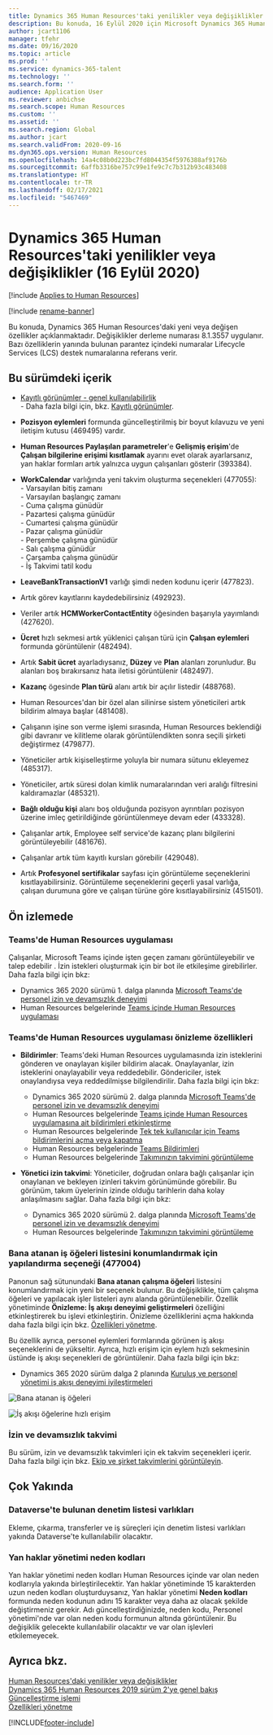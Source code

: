 ```yaml
---
title: Dynamics 365 Human Resources'taki yenilikler veya değişiklikler (16 Eylül 2020)
description: Bu konuda, 16 Eylül 2020 için Microsoft Dynamics 365 Human Resources'taki yeni veya değişen özellikler açıklanmaktadır.
author: jcart1106
manager: tfehr
ms.date: 09/16/2020
ms.topic: article
ms.prod: ''
ms.service: dynamics-365-talent
ms.technology: ''
ms.search.form: ''
audience: Application User
ms.reviewer: anbichse
ms.search.scope: Human Resources
ms.custom: ''
ms.assetid: ''
ms.search.region: Global
ms.author: jcart
ms.search.validFrom: 2020-09-16
ms.dyn365.ops.version: Human Resources
ms.openlocfilehash: 14a4c08b0d223bc7fd8044354f5976388af9176b
ms.sourcegitcommit: 6affb3316be757c99e1fe9c7c7b312b93c483408
ms.translationtype: HT
ms.contentlocale: tr-TR
ms.lasthandoff: 02/17/2021
ms.locfileid: "5467469"
---
```

# <a name="whats-new-or-changed-in-dynamics-365-human-resources-september-16-2020"></a>Dynamics 365 Human Resources'taki yenilikler veya değişiklikler (16 Eylül 2020)

[!include [Applies to Human Resources](../includes/applies-to-hr.md)]

[!include [rename-banner](~/includes/cc-data-platform-banner.md)]

Bu konuda, Dynamics 365 Human Resources'daki yeni veya değişen özellikler açıklanmaktadır. Değişiklikler derleme numarası 8.1.3557 uygulanır. Bazı özelliklerin yanında bulunan parantez içindeki numaralar Lifecycle Services (LCS) destek numaralarına referans verir.

## <a name="included-in-this-release"></a>Bu sürümdeki içerik

-  [Kayıtlı görünümler - genel kullanılabilirlik](https://docs.microsoft.com/dynamics365-release-plan/2020wave2/finance-operations/finance-operations-crossapp-capabilities/saved-views--general-availability)<br>- Daha fazla bilgi için, bkz. [Kayıtlı görünümler](https://docs.microsoft.com/dynamics365/fin-ops-core/fin-ops/get-started/saved-views). 

- **Pozisyon eylemleri** formunda güncelleştirilmiş bir boyut kılavuzu ve yeni iletişim kutusu (469495) vardır.

- **Human Resources Paylaşılan parametreler**'e **Gelişmiş erişim**'de **Çalışan bilgilerine erişimi kısıtlamak** ayarını evet olarak ayarlarsanız, yan haklar formları artık yalnızca uygun çalışanları gösterir (393384).

- **WorkCalendar** varlığında yeni takvim oluşturma seçenekleri (477055):<br>- Varsayılan bitiş zamanı<br>- Varsayılan başlangıç zamanı<br>- Cuma çalışma günüdür<br>- Pazartesi çalışma günüdür<br>- Cumartesi çalışma günüdür<br>- Pazar çalışma günüdür<br>- Perşembe çalışma günüdür<br>- Salı çalışma günüdür<br>- Çarşamba çalışma günüdür<br>- İş Takvimi tatil kodu

- **LeaveBankTransactionV1** varlığı şimdi neden kodunu içerir (477823).

- Artık görev kayıtlarını kaydedebilirsiniz (492923).

- Veriler artık **HCMWorkerContactEntity** öğesinden başarıyla yayımlandı (427620).

- **Ücret** hızlı sekmesi artık yüklenici çalışan türü için **Çalışan eylemleri** formunda görüntülenir (482494).

- Artık **Sabit ücret** ayarladıysanız, **Düzey** ve **Plan** alanları zorunludur. Bu alanları boş bırakırsanız hata iletisi görüntülenir (482497).

- **Kazanç** ögesinde **Plan türü** alanı artık bir açılır listedir (488768).

- Human Resources'dan bir özel alan silinirse sistem yöneticileri artık bildirim almaya başlar (481408).

- Çalışanın işine son verme işlemi sırasında, Human Resources beklendiği gibi davranır ve kilitleme olarak görüntülendikten sonra seçili şirketi değiştirmez (479877). 

- Yöneticiler artık kişiselleştirme yoluyla bir numara sütunu ekleyemez (485317).

- Yöneticiler, artık süresi dolan kimlik numaralarından veri aralığı filtresini kaldıramazlar (485321).

- **Bağlı olduğu kişi** alanı boş olduğunda pozisyon ayrıntıları pozisyon üzerine imleç getirildiğinde görüntülenmeye devam eder (433328).

- Çalışanlar artık, Employee self service'de kazanç planı bilgilerini görüntüleyebilir (481676).

- Çalışanlar artık tüm kayıtlı kursları görebilir (429048).

- Artık **Profesyonel sertifikalar** sayfası için görüntüleme seçeneklerini kısıtlayabilirsiniz. Görüntüleme seçeneklerini geçerli yasal varlığa, çalışan durumuna göre ve çalışan türüne göre kısıtlayabilirsiniz (451501). 


## <a name="in-preview"></a>Ön izlemede

### <a name="human-resources-app-in-teams"></a>Teams'de Human Resources uygulaması

Çalışanlar, Microsoft Teams içinde işten geçen zamanı görüntüleyebilir ve talep edebilir . İzin istekleri oluşturmak için bir bot ile etkileşime girebilirler. Daha fazla bilgi için bkz:

- Dynamics 365 2020 sürümü 1. dalga planında [Microsoft Teams'de personel izin ve devamsızlık deneyimi](https://docs.microsoft.com/dynamics365-release-plan/2020wave1/dynamics365-human-resources/employee-leave-absence-experience-teams)
- Human Resources belgelerinde [Teams içinde Human Resources uygulaması](https://go.microsoft.com/fwlink/?linkid=2127841)

### <a name="human-resources-app-in-teams-preview-features"></a>Teams'de Human Resources uygulaması önizleme özellikleri
 
-  **Bildirimler**: Teams'deki Human Resources uygulamasında izin isteklerini gönderen ve onaylayan kişiler bildirim alacak. Onaylayanlar, izin isteklerini onaylayabilir veya reddedebilir. Göndericiler, istek onaylandıysa veya reddedilmişse bilgilendirilir. Daha fazla bilgi için bkz:
   - Dynamics 365 2020 sürümü 2. dalga planında [Microsoft Teams'de personel izin ve devamsızlık deneyimi](https://docs.microsoft.com/dynamics365-release-plan/2020wave2/human-resources/dynamics365-human-resources/employee-leave-absence-experience-teams)
   - Human Resources belgelerinde [Teams içinde Human Resources uygulamasına ait bildirimleri etkinleştirme](https://docs.microsoft.com/dynamics365/human-resources/hr-admin-teams-leave-app#enable-notifications-for-the-human-resources-app-in-teams)
   - Human Resources belgelerinde [Tek tek kullanıcılar için Teams bildirimlerini açma veya kapatma](https://docs.microsoft.com/dynamics365/human-resources/hr-admin-teams-leave-app#turn-teams-notifications-on-or-off-for-individual-users)
   - Human Resources belgelerinde [Teams Bildirimleri](https://docs.microsoft.com/dynamics365/human-resources/hr-teams-leave-app#teams-notifications)
   - Human Resources belgelerinde [Takımınızın takvimini görüntüleme](https://docs.microsoft.com/dynamics365/human-resources/hr-teams-leave-app#view-your-teams-leave-calendar)
 
- **Yönetici izin takvimi**: Yöneticiler, doğrudan onlara bağlı çalışanlar için onaylanan ve bekleyen izinleri takvim görünümünde görebilir. Bu görünüm, takım üyelerinin izinde olduğu tarihlerin daha kolay anlaşılmasını sağlar. Daha fazla bilgi için bkz:
   - Dynamics 365 2020 sürümü 2. dalga planında [Microsoft Teams'de personel izin ve devamsızlık deneyimi](https://docs.microsoft.com/dynamics365-release-plan/2020wave2/human-resources/dynamics365-human-resources/employee-leave-absence-experience-teams)
   - Human Resources belgelerinde [Takımınızın takvimini görüntüleme](https://docs.microsoft.com/dynamics365/human-resources/hr-teams-leave-app#view-your-teams-leave-calendar)

### <a name="configuration-option-to-position-work-items-assigned-to-me-list-477004"></a>Bana atanan iş öğeleri listesini konumlandırmak için yapılandırma seçeneği (477004)

Panonun sağ sütunundaki **Bana atanan çalışma öğeleri** listesini konumlandırmak için yeni bir seçenek bulunur. Bu değişiklikle, tüm çalışma öğeleri ve yapılacak işler listeleri aynı alanda görüntülenebilir. Özellik yönetiminde **Önizleme: İş akışı deneyimi geliştirmeleri** özelliğini etkinleştirerek bu işlevi etkinleştirin. Önizleme özelliklerini açma hakkında daha fazla bilgi için bkz. [Özellikleri yönetme](hr-admin-manage-features.md).

Bu özellik ayrıca, personel eylemleri formlarında görünen iş akışı seçeneklerini de yükseltir. Ayrıca, hızlı erişim için eylem hızlı sekmesinin üstünde iş akışı seçenekleri de görüntülenir. Daha fazla bilgi için bkz: 

- Dynamics 365 2020 sürüm dalga 2 planında [Kuruluş ve personel yönetimi iş akışı deneyimi iyileştirmeleri](https://docs.microsoft.com/dynamics365-release-plan/2020wave2/human-resources/dynamics365-human-resources/organization-personnel-management-workflow-experience-enhancements)

![Bana atanan iş öğeleri](./media/hr-workflow-work-items-assigned-to-me.png)

![İş akışı öğelerine hızlı erişim](./media/hr-workflow-quick-access.png)

### <a name="leave-and-absence-calendar"></a>İzin ve devamsızlık takvimi

Bu sürüm, izin ve devamsızlık takvimleri için ek takvim seçenekleri içerir. Daha fazla bilgi için bkz. [Ekip ve şirket takvimlerini görüntüleyin](https://docs.microsoft.com/dynamics365/human-resources/hr-employee-self-service-calendar).

## <a name="coming-soon"></a>Çok Yakında

### <a name="checklist-entities-included-in-dataverse"></a>Dataverse'te bulunan denetim listesi varlıkları

Ekleme, çıkarma, transferler ve iş süreçleri için denetim listesi varlıkları yakında Dataverse'te kullanılabilir olacaktır.

### <a name="benefits-management-reason-codes"></a>Yan haklar yönetimi neden kodları

Yan haklar yönetimi neden kodları Human Resources içinde var olan neden kodlarıyla yakında birleştirilecektir. Yan haklar yönetiminde 15 karakterden uzun neden kodları oluşturduysanız, Yan haklar yönetimi **Neden kodları** formunda neden kodunun adını 15 karakter veya daha az olacak şekilde değiştirmeniz gerekir. Adı güncelleştirdiğinizde, neden kodu, Personel yönetimi'nde var olan neden kodu formunun altında görüntülenir. Bu değişiklik gelecekte kullanılabilir olacaktır ve var olan işlevleri etkilemeyecek.

## <a name="see-also"></a>Ayrıca bkz.

[Human Resources'daki yenilikler veya değişiklikler](hr-admin-whats-new.md)</br>
[Dynamics 365 Human Resources 2019 sürüm 2'ye genel bakış](https://docs.microsoft.com/dynamics365-release-plan/2019wave2/dynamics365-human-resources/)</br>
[Güncelleştirme işlemi](hr-admin-setup-update-process.md)</br>
[Özellikleri yönetme](hr-admin-manage-features.md)


[!INCLUDE[footer-include](../includes/footer-banner.md)]
